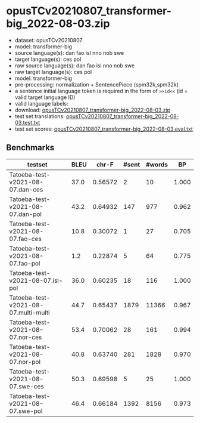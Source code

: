 # opusTCv20210807_transformer-big_2022-08-03.zip

* dataset: opusTCv20210807
* model: transformer-big
* source language(s): dan fao isl nno nob swe
* target language(s): ces pol
* raw source language(s): dan fao isl nno nob swe
* raw target language(s): ces pol
* model: transformer-big
* pre-processing: normalization + SentencePiece (spm32k,spm32k)
* a sentence initial language token is required in the form of `>>id<<` (id = valid target language ID)
* valid language labels: 
* download: [opusTCv20210807_transformer-big_2022-08-03.zip](https://object.pouta.csc.fi/Tatoeba-MT-models/gmq-zlw/opusTCv20210807_transformer-big_2022-08-03.zip)
* test set translations: [opusTCv20210807_transformer-big_2022-08-03.test.txt](https://object.pouta.csc.fi/Tatoeba-MT-models/gmq-zlw/opusTCv20210807_transformer-big_2022-08-03.test.txt)
* test set scores: [opusTCv20210807_transformer-big_2022-08-03.eval.txt](https://object.pouta.csc.fi/Tatoeba-MT-models/gmq-zlw/opusTCv20210807_transformer-big_2022-08-03.eval.txt)

## Benchmarks

| testset | BLEU  | chr-F | #sent | #words | BP |
|---------|-------|-------|-------|--------|----|
| Tatoeba-test-v2021-08-07.dan-ces 	| 37.0 	| 0.56572 	| 2 	| 10 	| 1.000 |
| Tatoeba-test-v2021-08-07.dan-pol 	| 43.2 	| 0.64932 	| 147 	| 977 	| 0.962 |
| Tatoeba-test-v2021-08-07.fao-ces 	| 10.8 	| 0.30072 	| 1 	| 27 	| 0.705 |
| Tatoeba-test-v2021-08-07.fao-pol 	| 1.2 	| 0.22874 	| 5 	| 64 	| 0.775 |
| Tatoeba-test-v2021-08-07.isl-pol 	| 36.0 	| 0.60235 	| 18 	| 116 	| 1.000 |
| Tatoeba-test-v2021-08-07.multi-multi 	| 44.7 	| 0.65437 	| 1879 	| 11366 	| 0.967 |
| Tatoeba-test-v2021-08-07.nor-ces 	| 53.4 	| 0.70062 	| 28 	| 161 	| 0.994 |
| Tatoeba-test-v2021-08-07.nor-pol 	| 40.8 	| 0.63740 	| 281 	| 1828 	| 0.970 |
| Tatoeba-test-v2021-08-07.swe-ces 	| 50.3 	| 0.69598 	| 5 	| 25 	| 1.000 |
| Tatoeba-test-v2021-08-07.swe-pol 	| 46.4 	| 0.66184 	| 1392 	| 8156 	| 0.973 |


